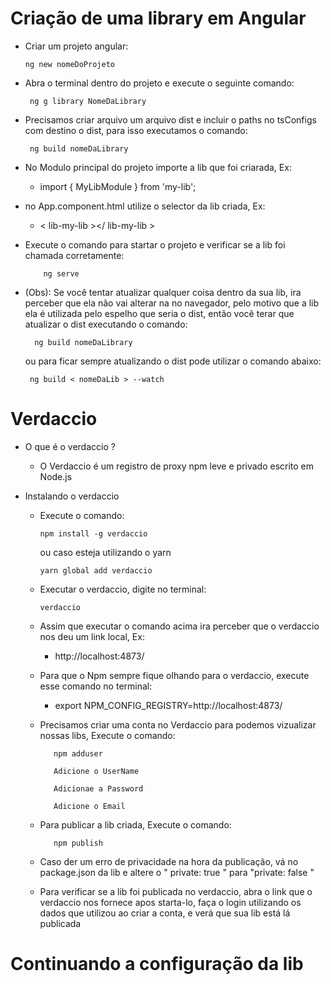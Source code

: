 # Criação de uma library em Angular

   * Criar um projeto angular:
   
         ng new nomeDoProjeto
         
   * Abra o terminal dentro do projeto e execute o seguinte comando:
   
          ng g library NomeDaLibrary
       
   * Precisamos criar arquivo um arquivo dist e incluir o paths no tsConfigs com destino o dist, para isso executamos o comando:
   
          ng build nomeDaLibrary
      
   * No Modulo principal do projeto importe a lib que foi criarada, Ex: 
      * import { MyLibModule } from 'my-lib';
   * no App.component.html utilize o selector da lib criada, Ex:
      *  < lib-my-lib ></ lib-my-lib > 
   * Execute o comando para startar o projeto e verificar se a lib foi chamada corretamente:
   
             ng serve
             
   * (Obs): Se você tentar atualizar qualquer coisa dentro da sua lib, ira perceber que ela não vai alterar na no navegador, pelo motivo que a lib ela é utilizada pelo        espelho que seria o dist, então você terar que atualizar o dist executando o comando:
   
           ng build nomeDaLibrary
      
     ou para ficar sempre atualizando o dist pode utilizar o comando abaixo:
     
     
          ng build < nomeDaLib > --watch
     
   # Verdaccio
   
   * O que é o verdaccio ? 
      * O Verdaccio é um registro de proxy npm leve e privado escrito em Node.js 
   
   * Instalando o verdaccio
      * Execute o comando:

            npm install -g verdaccio

          ou caso esteja utilizando o yarn
            
            yarn global add verdaccio
       
       * Executar o verdaccio, digite no terminal:
            
             verdaccio
            
       * Assim que executar o comando acima ira perceber que o verdaccio nos deu um link local, Ex: 
         * http://localhost:4873/
         
       * Para que o Npm sempre fique olhando para o verdaccio, execute esse comando no terminal:
         * export  NPM_CONFIG_REGISTRY=http://localhost:4873/
         
       * Precisamos criar uma conta no Verdaccio para podemos vizualizar nossas libs, Execute o comando:
       
                npm adduser
                
                Adicione o UserName
                
                Adicionae a Password
                
                Adicione o Email
                
       * Para publicar a lib criada, Execute o comando:
       
                npm publish
                
       * Caso der um erro de privacidade na hora da publicação, vá no package.json da lib e altere o " private: true " para "private: false " 
                
       * Para verificar se a lib foi publicada no verdaccio, abra o link que o verdaccio nos fornece apos starta-lo, faça o login utilizando os dados que utilizou ao criar a conta, e verá que sua lib está lá publicada

# Continuando a configuração da lib






                  
       
                   
   
      

